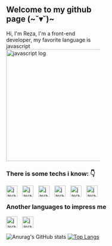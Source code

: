 
<div>
  <div style="display:inline-block; max-width:50%;">
    <h2>Welcome to my github page (~˘▾˘)~</h2>
    Hi, I'm Reza, I'm a front-end developer, my favorite language is javascript 
  </div>
  <div style="display:inline-block; max-width:50%;">
    <img align="center" width="300px" alt="javascript log" src="https://media4.giphy.com/media/v1.Y2lkPTc5MGI3NjExNjAzYzc0ZTdjOTNjNmFlZGE3ZWYyNjFiYjA0MTlkMDljZmRmNTExYSZjdD1n/PvvSfSDFoAL5e/giphy.gif"/>
  </div>
<div>

### There is some techs i know: 👇

<img style="padding-right:10px;" align="left" width="30px" alt="javascript log" src="https://cdn.worldvectorlogo.com/logos/javascript-1.svg"/>
<img style="padding-right:10px;" align="left" width="30px" alt="javascript log" src="https://cdn.worldvectorlogo.com/logos/html-1.svg"/>
<img style="padding-right:10px;" align="left" width="30px" alt="javascript log" src="https://cdn.worldvectorlogo.com/logos/css-3.svg"/>
<img style="padding-right:10px;" align="left" width="30px" alt="javascript log" src="https://cdn.worldvectorlogo.com/logos/react-2.svg"/>
<img style="padding-right:10px;" align="left" width="30px" alt="javascript log" src="https://cdn.worldvectorlogo.com/logos/sass-1.svg"/>
<img style="padding-right:10px;" align="left" width="30px" alt="javascript log" src="https://cdn.worldvectorlogo.com/logos/nodejs-1.svg"/>
<br/>

##

### Another languages to impress me

<img style="padding-right:10px;" align="left" width="30px" alt="javascript log" src="https://cdn.worldvectorlogo.com/logos/python-5.svg"/>
<img style="padding-right:10px;" align="left" width="30px" alt="javascript log" src="https://cdn.worldvectorlogo.com/logos/lua-5.svg"/>
<br/>

##

![Anurag's GitHub stats](https://github-readme-stats.vercel.app/api?username=womoboy&show_icons=true&theme=nord)
[![Top Langs](https://github-readme-stats.vercel.app/api/top-langs/?username=womoboy&layout=compact&theme=nord)](https://github.com/womoboy)
